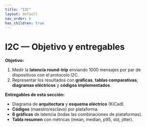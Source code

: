 ```yaml
---
title: "I2C"
layout: default
nav_order: 6
has_children: true
---
```


# I2C — Objetivo y entregables

**Objetivo:**  
1. Medir la **latencia round-trip** enviando 1000 mensajes por par de dispositivos con el protocolo I2C.  
2. Representar los resultados con **gráficas**, **tablas comparativas**, **diagramas eléctricos** y **códigos implementados**.

**Entregables de esta sección:**
- Diagrama de **arquitectura** y **esquema eléctrico** (KiCad).  
- **Códigos** (maestro/esclavo) por plataforma.  
- **6 gráficas** de latencia (todas las combinaciones de plataformas).  
- **Tabla resumen** con métricas (mean, median, p95, std, jitter).  
